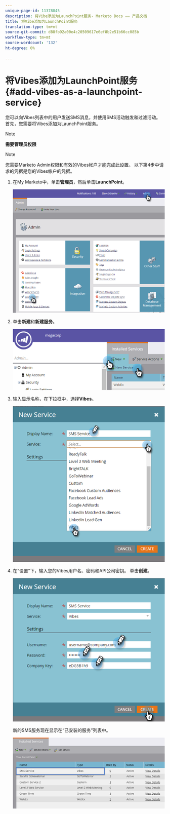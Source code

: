 ```yaml
---
unique-page-id: 11378845
description: 将Vibe添加为LaunchPoint服务- Marketo Docs —— 产品文档
title: 将Vibe添加为LaunchPoint服务
translation-type: tm+mt
source-git-commit: d88fb92a00e4c20509617e6ef8b2e51b66cc085b
workflow-type: tm+mt
source-wordcount: '132'
ht-degree: 0%

---
```



# 将Vibes添加为LaunchPoint服务{#add-vibes-as-a-launchpoint-service}

您可以向Vibes列表中的用户发送SMS消息，并使用SMS活动触发和过滤活动。 首先，您需要将Vibes添加为LaunchPoint服务。

>[!NOTE]
>
>**需要管理员权限**

>[!NOTE]
>
>您需要Marketo Admin权限和有效的Vibes帐户才能完成此设置。 以下第4步中请求的凭据是您的Vibes帐户的凭据。

1. 在My Marketo中，单击&#x200B;**管理员**，然后单击&#x200B;**LaunchPoint**。

   ![](assets/image2016-7-27-9-3a31-3a17.png)

1. 单击&#x200B;**新建**&#x200B;和&#x200B;**新建服务**。

   ![](assets/image2016-7-27-9-3a34-3a25.png)

1. 输入显示名称，在下拉框中，选择&#x200B;**Vibes**。

   ![](assets/new-service-vibes.png)

1. 在“设置”下，输入您的Vibes用户名、密码和API公司密钥。 单击&#x200B;**创建**。

   ![](assets/new-service-vibes-settings-2.png)

   新的SMS服务现在显示在“已安装的服务”列表中。

   ![](assets/image2016-7-27-9-3a45-3a1.png)

